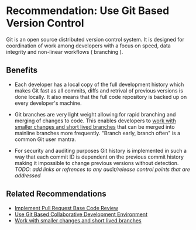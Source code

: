 # Recommendation: Use Git Based Version Control

Git is an open source distributed version control system. It is designed for coordination of work among developers with a focus on speed, data integrity and non-linear workflows ( branching ).

## Benefits

* Each developer has a local copy of the full development history which makes Git fast as all commits, diffs and retrival of previous versions is done locally.  It also means that the full code repository is backed up on every developer's machine.

* Git branches are very light weight allowing for rapid branching and merging of changes to code. This enables developers to [work with smaller changes and short lived branches]() that can be merged into mainline branches more frequently. "Branch early, branch often" is a common Git user mantra.

* For security and auditing purposes Git history is implemented in such a way that each commit ID is dependent on the previous commit history making it impossible to change previous versions without detection. *TODO: add links or refrences to any audit/release control points that are addressed*


## Related Recommendations

* [Implement Pull Request Base Code Review](#)
* [Use Git Based Collaborative Development Environment](RecommendationGitBasedCollaborativeDevelopmentEnvironment.md)
* [Work with smaller changes and short lived branches](#)